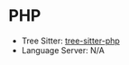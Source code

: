# PHP

- Tree Sitter: [tree-sitter-php](https://github.com/tree-sitter/tree-sitter-php)
- Language Server: N/A
